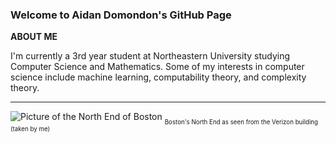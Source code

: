 ### Welcome to Aidan Domondon's GitHub Page 

**ABOUT ME**

I'm currently a 3rd year student at Northeastern University studying Computer Science and Mathematics. Some of my interests in computer science include machine learning, computability theory, and complexity theory.
***

![Picture of the North End of Boston](https://github.com/aidandomondon/aidandomondon/blob/main/ai_ml.png?raw=true)
<sub><sub>Boston's North End as seen from the Verizon building (taken by me)</sub></sub>
